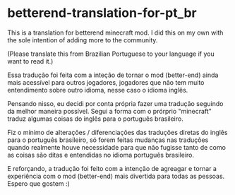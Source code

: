 # betterend-translation-for-pt_br
This is a translation for betterend minecraft mod. I did this on my own with the sole intention of adding more to the community.


(Please translate this from Brazilian Portuguese to your language if you want to read it.)

Essa tradução foi feita com a inteção de tornar o mod (better-end) ainda mais acessível para outros jogadores,
jogadores que não tem muito entendimento sobre outro idioma, nesse caso o idioma inglês.

Pensando nisso, eu decidi por conta própria fazer uma tradução seguindo da melhor maneira possível.
Segui a forma com o prórprio "minecraft" traduz algumas coisas do inglês para o português brasileiro.

Fiz o mínimo de alterações / diferenciações das traduções diretas do inglês para o português brasileiro,
só forem feitas mudanças nas traduções quando realmente houve necessidade para que não fugisse tanto de como
as coisas são ditas e entendidas no idioma português brasileiro.

E reforçando, a tradução foi feito com a intenção de agreagar e tornar a experiência com o mod (better-end) mais divertida para todas as pessoas.
Espero que gostem :)
